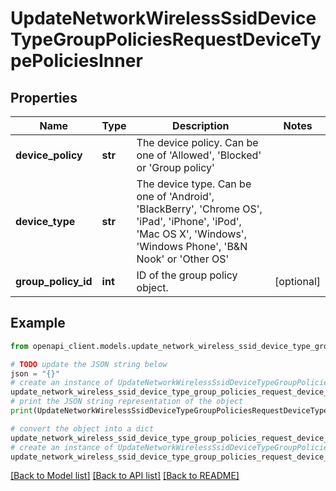 # UpdateNetworkWirelessSsidDeviceTypeGroupPoliciesRequestDeviceTypePoliciesInner


## Properties

Name | Type | Description | Notes
------------ | ------------- | ------------- | -------------
**device_policy** | **str** | The device policy. Can be one of &#39;Allowed&#39;, &#39;Blocked&#39; or &#39;Group policy&#39; | 
**device_type** | **str** | The device type. Can be one of &#39;Android&#39;, &#39;BlackBerry&#39;, &#39;Chrome OS&#39;, &#39;iPad&#39;, &#39;iPhone&#39;, &#39;iPod&#39;, &#39;Mac OS X&#39;, &#39;Windows&#39;, &#39;Windows Phone&#39;, &#39;B&amp;N Nook&#39; or &#39;Other OS&#39; | 
**group_policy_id** | **int** | ID of the group policy object. | [optional] 

## Example

```python
from openapi_client.models.update_network_wireless_ssid_device_type_group_policies_request_device_type_policies_inner import UpdateNetworkWirelessSsidDeviceTypeGroupPoliciesRequestDeviceTypePoliciesInner

# TODO update the JSON string below
json = "{}"
# create an instance of UpdateNetworkWirelessSsidDeviceTypeGroupPoliciesRequestDeviceTypePoliciesInner from a JSON string
update_network_wireless_ssid_device_type_group_policies_request_device_type_policies_inner_instance = UpdateNetworkWirelessSsidDeviceTypeGroupPoliciesRequestDeviceTypePoliciesInner.from_json(json)
# print the JSON string representation of the object
print(UpdateNetworkWirelessSsidDeviceTypeGroupPoliciesRequestDeviceTypePoliciesInner.to_json())

# convert the object into a dict
update_network_wireless_ssid_device_type_group_policies_request_device_type_policies_inner_dict = update_network_wireless_ssid_device_type_group_policies_request_device_type_policies_inner_instance.to_dict()
# create an instance of UpdateNetworkWirelessSsidDeviceTypeGroupPoliciesRequestDeviceTypePoliciesInner from a dict
update_network_wireless_ssid_device_type_group_policies_request_device_type_policies_inner_from_dict = UpdateNetworkWirelessSsidDeviceTypeGroupPoliciesRequestDeviceTypePoliciesInner.from_dict(update_network_wireless_ssid_device_type_group_policies_request_device_type_policies_inner_dict)
```
[[Back to Model list]](../README.md#documentation-for-models) [[Back to API list]](../README.md#documentation-for-api-endpoints) [[Back to README]](../README.md)


